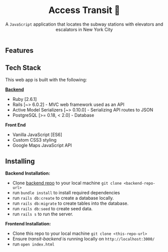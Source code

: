 <h1 align="center">Access Transit 🚞 </h1>

<div align="center">
  A <code>JavaScript</code> application that locates the subway stations with elevators and escalators in New York City 
</div>

<br />

## Features 


## Tech Stack
This web app is built with the following:

[**Backend**](https://github.com/bigfishh/transit_backend)
- Ruby [2.6.1]
- Rails [~> 6.0.2] - MVC web framework used as an API
- Active Model Serializers [~> 0.10.0] - Serializing API routes to JSON
- PostgreSQL [>= 0.18, < 2.0] - Database

**Front End**
- Vanilla JavaScript [ES6]
- Custom CSS3 styling 
- Google Maps JavaScript API

## Installing

**Backend Installation:**

- Clone [backend repo](https://github.com/bigfishh/transit_backend) to your local machine `git clone <backend-repo-url>`
- run `bundle install` to install required dependencies
- run `rails db:create` to create a database locally.
- run `rails db:migrate` to create tables into the database.
- run `rails db:seed` to create seed data.
- run `rails s` to run the server. 

**Frontend Installation:** 

- Clone this repo to your local machine `git clone <this-repo-url>`
- Ensure *transit-backend* is running locally on `http://localhost:3000/`
- run `open index.html`
